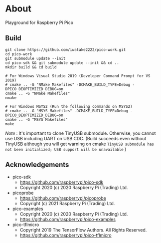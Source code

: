 # About
Playground for Raspberry Pi Pico

## Build
```
git clone https://github.com/iwatake2222/pico-work.git
cd pico-work
git submodule update --init
cd pico-sdk && git submodule update --init && cd ..
mkdir build && cd build

# For Windows Visual Studio 2019 (Developer Command Prompt for VS 2019)
# cmake .. -G "NMake Makefiles" -DCMAKE_BUILD_TYPE=Debug -DPICO_DEOPTIMIZED_DEBUG=on
cmake .. -G "NMake Makefiles"
nmake

# For Windows MSYS2 (Run the following commands on MSYS2)
# cmake .. -G "MSYS Makefiles" -DCMAKE_BUILD_TYPE=Debug -DPICO_DEOPTIMIZED_DEBUG=on
cmake .. -G "MSYS Makefiles" 
make
```

*Note* : It's important to clone TinyUSB submodule. Otherwise, you cannot use USB including UART on USB CDC. (Build succeeds even without TinyUSB although you will get warning on cmake `TinyUSB submodule has not been initialized; USB support will be unavailable` )

## Acknowledgements
- pico-sdk
	- https://github.com/raspberrypi/pico-sdk
	- Copyright 2020 (c) 2020 Raspberry Pi (Trading) Ltd.
- picoprobe
	- https://github.com/raspberrypi/picoprobe
	- Copyright (c) 2021 Raspberry Pi (Trading) Ltd.
- pico-examples
	- Copyright 2020 (c) 2020 Raspberry Pi (Trading) Ltd.
	- https://github.com/raspberrypi/pico-examples
- pico-tflmicro
	- Copyright 2019 The TensorFlow Authors. All Rights Reserved.
	- https://github.com/raspberrypi/pico-tflmicro
